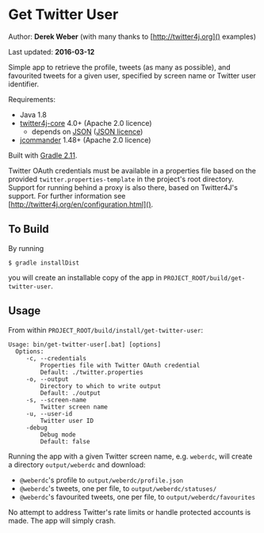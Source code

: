 # Get Twitter User

Author: **Derek Weber** (with many thanks to [http://twitter4j.org]() examples)

Last updated: **2016-03-12**

Simple app to retrieve the profile, tweets (as many as possible), and favourited
tweets for a given user, specified by screen name or Twitter user identifier.

Requirements:
 + Java 1.8
 + [twitter4j-core](http://twitter4j.org) 4.0+ (Apache 2.0 licence)
   + depends on [JSON](http://json.org) ([JSON licence](http://www.json.org/license.html))
 + [jcommander](http://jcommander.org) 1.48+ (Apache 2.0 licence)

Built with [Gradle 2.11](http://gradle.org).

Twitter OAuth credentials must be available in a properties file based on the
provided `twitter.properties-template` in the project's root directory. Support
for running behind a proxy is also there, based on Twitter4J's support. For
further information see [http://twitter4j.org/en/configuration.html]().

## To Build

By running

`$ gradle installDist`

you will create an installable copy of the app in `PROJECT_ROOT/build/get-twitter-user`.

## Usage
From within `PROJECT_ROOT/build/install/get-twitter-user`:
```
Usage: bin/get-twitter-user[.bat] [options]
  Options:
     -c, --credentials
         Properties file with Twitter OAuth credential
         Default: ./twitter.properties
     -o, --output
         Directory to which to write output
         Default: ./output
     -s, --screen-name
         Twitter screen name
     -u, --user-id
         Twitter user ID
     -debug
         Debug mode
         Default: false
```

Running the app with a given Twitter screen name, e.g. `weberdc`, will create
a directory `output/weberdc` and download:

 + `@weberdc`'s profile to `output/weberdc/profile.json`
 + `@weberdc`'s tweets, one per file, to `output/weberdc/statuses/`
 + `@weberdc`'s favourited tweets, one per file, to `output/weberdc/favourites`

No attempt to address Twitter's rate limits or handle protected accounts is made.
The app will simply crash.